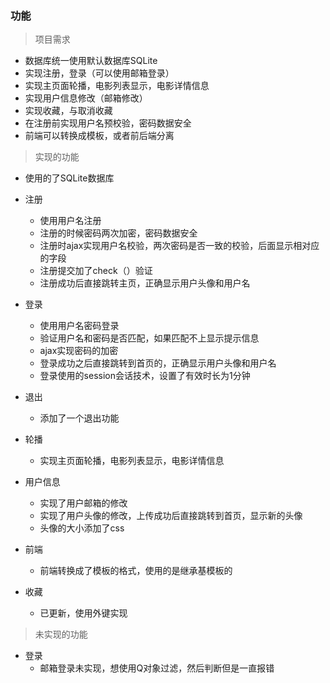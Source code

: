 
### 功能


> 项目需求

- 数据库统一使用默认数据库SQLite
- 实现注册，登录（可以使用邮箱登录）
- 实现主页面轮播，电影列表显示，电影详情信息
- 实现用户信息修改（邮箱修改）
- 实现收藏，与取消收藏
- 在注册前实现用户名预校验，密码数据安全
- 前端可以转换成模板，或者前后端分离


> 实现的功能


- 使用的了SQLite数据库


- 注册
  - 使用用户名注册
  - 注册的时候密码两次加密，密码数据安全
  - 注册时ajax实现用户名校验，两次密码是否一致的校验，后面显示相对应的字段
  - 注册提交加了check（）验证
  - 注册成功后直接跳转主页，正确显示用户头像和用户名


- 登录
  - 使用用户名密码登录
  - 验证用户名和密码是否匹配，如果匹配不上显示提示信息
  - ajax实现密码的加密
  - 登录成功之后直接跳转到首页的，正确显示用户头像和用户名
  - 登录使用的session会话技术，设置了有效时长为1分钟

- 退出
	- 添加了一个退出功能


- 轮播
	- 实现主页面轮播，电影列表显示，电影详情信息

- 用户信息
	- 实现了用户邮箱的修改
	- 实现了用户头像的修改，上传成功后直接跳转到首页，显示新的头像
	- 头像的大小添加了css



- 前端
	- 前端转换成了模板的格式，使用的是继承基模板的



- 收藏
	- 已更新，使用外键实现



> 未实现的功能


- 登录
	- 邮箱登录未实现，想使用Q对象过滤，然后判断但是一直报错






















